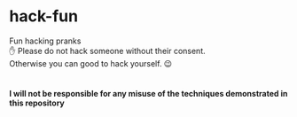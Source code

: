 # hack-fun
Fun hacking pranks<br>
✋ Please do not hack someone without their consent.<br>
Otherwise you can good to hack yourself. 😉<br><br>
<h4>I will not be responsible for any misuse of the techniques demonstrated in this repository</h4>
